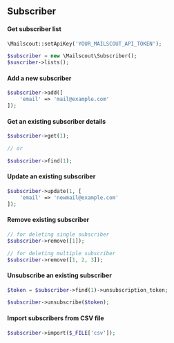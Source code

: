 ## Subscriber

#### Get subscriber list

```php
\Mailscout::setApiKey('YOUR_MAILSCOUT_API_TOKEN');

$subscriber = new \Mailscout\Subscriber();
$suscriber->lists();
```

#### Add a new subscriber

```php
$subscriber->add([
    'email' => 'mail@example.com'
]);
```

#### Get an existing subscriber details

```php
$subscriber->get(1);

// or

$subscriber->find(1);
```

#### Update an existing subscriber

```php
$subscriber->update(1, [
    'email' => 'newmail@example.com'
]);
```

#### Remove existing subscriber

```php
// for deleting single subscriber
$subscriber->remove([1]);

// for deleting multiple subscriber
$subscriber->remove([1, 2, 3]);
```

#### Unsubscribe an existing subscriber

```php
$token = $subscriber->find(1)->unsubscription_token;

$subscriber->unsubscribe($token);
```

#### Import subscribers from CSV file

```php
$subscriber->import($_FILE['csv']);
```
